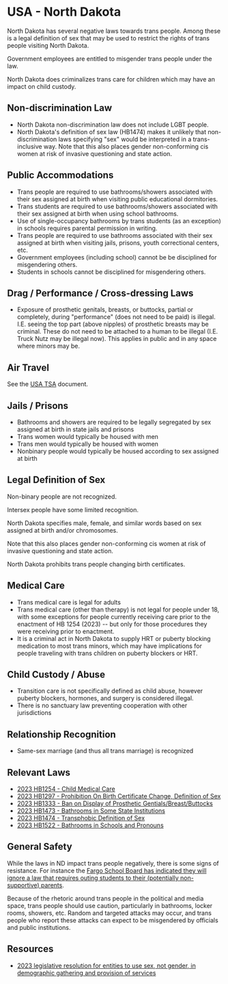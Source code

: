 # USA - North Dakota

North Dakota has several negative laws towards trans people. Among these
is a legal definition of sex that may be used to restrict the rights of
trans people visiting North Dakota.

Government employees are entitled to misgender trans people under the law.

North Dakota does criminalizes trans care for children which may have an
impact on child custody.

## Non-discrimination Law

 * North Dakota non-discrimination law does not include LGBT people.
 * North Dakota's definition of sex law (HB1474) makes it unlikely that
   non-discrimination laws specifying "sex" would be interpreted in a
   trans-inclusive way. Note that this also places gender non-conforming cis
   women at risk of invasive questioning and state action.

## Public Accommodations

 * Trans people are required to use bathrooms/showers associated with their
   sex assigned at birth when visiting public educational dormitories.
 * Trans students are required to use bathrooms/showers associated with their
   sex assigned at birth when using school bathrooms.
 * Use of single-occupancy bathrooms by trans students (as an exception) in
   schools requires parental permission in writing.
 * Trans people are required to use bathrooms associated with their sex
   assigned at birth when visiting jails, prisons, youth correctional
   centers, etc.
 * Government employees (including school) cannot be be disciplined for
   misgendering others.
 * Students in schools cannot be disciplined for misgendering others.

## Drag / Performance / Cross-dressing Laws

 * Exposure of prosthetic genitals, breasts, or buttocks, partial or
   completely, during "performance" (does not need to be paid) is
   illegal. I.E. seeing the top part (above nipples) of prosthetic
   breasts may be criminal. These do not need to be attached to a human
   to be illegal (I.E. Truck Nutz may be illegal now). This applies in
   public and in any space where minors may be.

## Air Travel

See the [USA TSA](../notes/tsa.md) document.

## Jails / Prisons

 * Bathrooms and showers are required to be legally segregated by sex
   assigned at birth in state jails and prisons
 * Trans women would typically be housed with men
 * Trans men would typically be housed with women
 * Nonbinary people would typically be housed according to sex
   assigned at birth

## Legal Definition of Sex

Non-binary people are not recognized.

Intersex people have some limited recognition.

North Dakota specifies male, female, and similar words based on sex assigned
at birth and/or chromosomes.

Note that this also places gender non-conforming cis women at risk of
invasive questioning and state action.

North Dakota prohibits trans people changing birth certificates.

## Medical Care

 * Trans medical care is legal for adults
 * Trans medical care (other than therapy) is not legal for people under
   18, with some exceptions for people currently receiving care prior to
   the enactment of HB 1254 (2023) -- but only for those procedures they
   were receiving prior to enactment.
 * It is a criminal act in North Dakota to supply HRT or puberty
   blocking medication to most trans minors, which may have implications
   for people traveling with trans children on puberty blockers or HRT.

## Child Custody / Abuse

 * Transition care is not specifically defined as child abuse, however
   puberty blockers, hormones, and surgery is considered illegal.
 * There is no sanctuary law preventing cooperation with other
   jurisdictions
 
## Relationship Recognition

 * Same-sex marriage (and thus all trans marriage) is recognized

## Relevant Laws

 * [2023 HB1254 - Child Medical Care](https://legiscan.com/ND/text/HB1254/id/2771423)
 * [2023 HB1297 - Prohibition On Birth Certificate Change, Definition of Sex](https://legiscan.com/ND/text/HB1297/2023)
 * [2023 HB1333 - Ban on Display of Prosthetic Gentials/Breast/Buttocks](https://legiscan.com/ND/text/HB1333/id/2785668)
 * [2023 HB1473 - Bathrooms in Some State Institutions](https://legiscan.com/ND/text/HB1473/id/2789744)
 * [2023 HB1474 - Transphobic Definition of Sex](https://legiscan.com/ND/text/HB1474/2023)
 * [2023 HB1522 - Bathrooms in Schools and Pronouns](https://legiscan.com/ND/text/HB1522/id/2797884)

## General Safety

While the laws in ND impact trans people negatively, there is some signs
of resistance.  For instance the [Fargo School Board has indicated they
will ignore a law that requires outing students to their
(potentially non-supportive) parents](https://www.valleynewslive.com/2023/05/10/fargo-public-schools-superintendent-speaks-out-recent-lgbtq-related-legislation/).

Because of the rhetoric around trans people in the political and media
space, trans people should use caution, particularly in bathrooms,
locker rooms, showers, etc.  Random and targeted attacks may occur, and
trans people who report these attacks can expect to be misgendered by
officials and public institutions.

## Resources

 * [2023 legislative resolution for entities to use sex, not gender, in demographic gathering and provision of services](https://legiscan.com/ND/text/HCR3010/2023)
